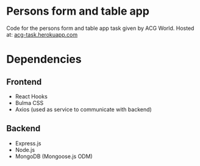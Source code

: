 # Persons form and table app
Code for the persons form and table app task given by ACG World.
Hosted at: [acg-task.herokuapp.com](https://acg-task.herokuapp.com)

# Dependencies
## Frontend
* React Hooks
* Bulma CSS
* Axios (used as service to communicate with backend)

## Backend
* Express.js
* Node.js
* MongoDB (Mongoose.js ODM)
